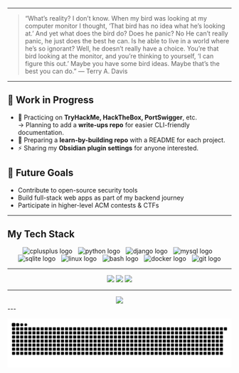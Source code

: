
---
>“What’s reality? I don’t know. When my bird was looking at my computer monitor I thought,
>‘That bird has no idea what he’s looking at.’ And yet what does the bird do? Does he panic? No
>He can’t really panic, he just does the best he can. Is he able to live in a world where he’s so ignorant? Well, he doesn’t really have a choice.
>You’re that bird looking at the monitor, and you’re thinking to yourself, ‘I can figure this out.’
>Maybe you have some bird ideas. Maybe that’s the best you can do.”
― Terry A. Davis

---

## 🔨 Work in Progress
- 🔐 Practicing on **TryHackMe, HackTheBox, PortSwigger**, etc.  
  → Planning to add a **write-ups repo** for easier CLI-friendly documentation.  
- 📂 Preparing a **learn-by-building repo** with a README for each project.  
- ⚡ Sharing my **Obsidian plugin settings** for anyone interested.  

## 🎯 Future Goals
- Contribute to open-source security tools  
- Build full-stack web apps as part of my backend journey  
- Participate in higher-level ACM contests & CTFs

---

## My Tech Stack
<div align="center">
  <img src="https://cdn.simpleicons.org/c++/00599C" height="50" alt="cplusplus logo"  />
  <img width="5" />
  <img src="https://cdn.jsdelivr.net/gh/devicons/devicon/icons/python/python-original.svg" height="50" alt="python logo"  />
  <img width="5" />
  <img src="https://skillicons.dev/icons?i=django" height="50" alt="django logo"  />
  <img width="5" />
  <img src="https://cdn.jsdelivr.net/gh/devicons/devicon/icons/mysql/mysql-original.svg" height="50" alt="mysql logo"  />
  <img width="5" />
  <img src="https://cdn.simpleicons.org/sqlite/003B57" height="50" alt="sqlite logo"  />
  <img width="5" />
  <img src="https://cdn.jsdelivr.net/gh/devicons/devicon/icons/linux/linux-original.svg" height="50" alt="linux logo"  />
  <img width="5" />
  <img src="https://skillicons.dev/icons?i=bash" height="50" alt="bash logo"  />
  <img width="5" />
  <img src="https://cdn.simpleicons.org/docker/2496ED" height="50" alt="docker logo"  />
  <img width="5" />
  <img src="https://cdn.simpleicons.org/git/F05032" height="50" alt="git logo"  />
</div>

---

<div align="center">
  <img src="https://github-readme-stats.vercel.app/api?username=0xRudee&show_icons=true&theme=merko" height="150" />
  <img src="https://github-readme-stats.vercel.app/api/top-langs?username=0xRudee&layout=compact&theme=merko" height="150" />
  <img src="https://streak-stats.demolab.com?user=0xRudee&theme=merko" height="150" />
</div>

---

<div align="center">
  <img src="https://visitor-badge.laobi.icu/badge?page_id=0xRudee.0xRudee&left_color=darkviolet&right_color=limegreen&left_text=Views"  />
</div>
---

![snake gif](https://github.com/0xRudee/0xRudee/blob/output/github-contribution-grid-snake-dark.svg)
